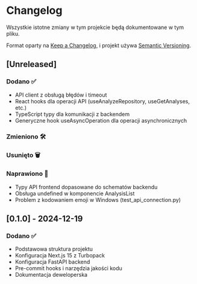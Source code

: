 # Changelog

Wszystkie istotne zmiany w tym projekcie będą dokumentowane w tym pliku.

Format oparty na [Keep a Changelog](https://keepachangelog.com/pl/1.1.0/),
i projekt używa [Semantic Versioning](https://semver.org/spec/v2.0.0.html).

## [Unreleased]

### Dodano ✅
- API client z obsługą błędów i timeout
- React hooks dla operacji API (useAnalyzeRepository, useGetAnalyses, etc.)
- TypeScript typy dla komunikacji z backendem
- Generyczne hook useAsyncOperation dla operacji asynchronicznych

### Zmieniono 🛠️

### Usunięto 🗑️

### Naprawiono 🐛
- Typy API frontend dopasowane do schematów backendu
- Obsługa undefined w komponencie AnalysisList
- Problem z kodowaniem emoji w Windows (test_api_connection.py)

## [0.1.0] - 2024-12-19

### Dodano ✅
- Podstawowa struktura projektu
- Konfiguracja Next.js 15 z Turbopack
- Konfiguracja FastAPI backend
- Pre-commit hooks i narzędzia jakości kodu
- Dokumentacja deweloperska
